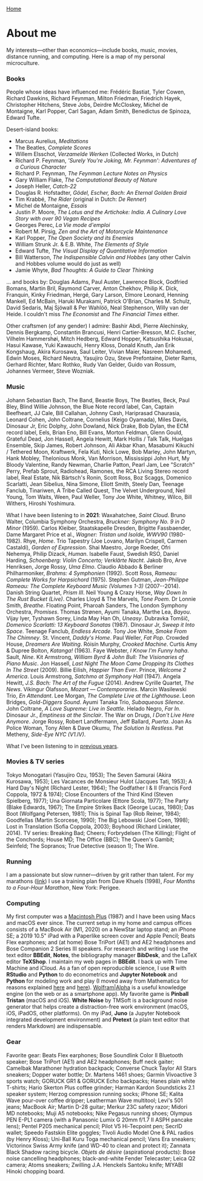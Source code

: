 [Home](index.html)

# About me
My interests&mdash;other than economics&mdash;include books, music, movies, distance running, and computing. Here is a map of my personal microculture. 

### Books
People whose ideas have influenced me: Fr&eacute;d&eacute;ric Bastiat, Tyler Cowen, Richard Dawkins, Richard Feynman, Milton Friedman, Friedrich Hayek, Christopher Hitchens, Steve Jobs, Deirdre McCloskey, Michel de Montaigne, Karl Popper, Carl Sagan, Adam Smith, Benedictus de Spinoza, Edward Tufte.

Desert-island books:
* Marcus Aurelius, *Meditations*
* The Beatles, *Complete Scores* 
* Willem Elsschot, *Verzamelde Werken* (Collected Works, in Dutch)
* Richard P. Feynman, *'Surely You're Joking, Mr. Feynman': Adventures of a Curious Character*
* Richard P. Feynman, *The Feynman Lecture Notes on Physics*
* Gary William Flake, *The Computational Beauty of Nature*
* Joseph Heller, *Catch-22*
* Douglas R. Hofstadter, *G&ouml;del, Escher, Bach: An Eternal Golden Braid*
* Tim Krabb&eacute;, *The Rider* (original in Dutch: *De Renner*)
* Michel de Montaigne, *Essais*
* Justin P. Moore, *The Lotus and the Artichoke: India. A Culinary Love Story with over 90 Vegan Recipes*
* Georges Perec, *La Vie mode d'emploi* <!-- (according to Donald Knuth "perhaps the greatest 20th century novel") -->
* Robert M. Pirsig, *Zen and the Art of Motorcycle Maintenance*
* Karl Popper, *The Open Society and its Enemies*
* William Strunk Jr. &amp; E.B. White, *The Elements of Style*
* Edward Tufte, *The Visual Display of Quantitative Information*
* Bill Watterson, *The Indispensible Calvin and Hobbes* (any other Calvin and Hobbes volume would do just as well)
* Jamie Whyte, *Bad Thoughts: A Guide to Clear Thinking* 

&hellip; and books by: Douglas Adams, Paul Auster, Lawrence Block, Godfried Bomans, Martin Bril, Raymond Carver, Anton Chekhov, Philip K. Dick, Franquin, Kinky Friedman, Herg&eacute;, Gary Larson, Elmore Leonard, Henning Mankell, Ed McBain, Haruki Murakami, Patrick O'Brian, Charles M. Schulz, David Sedaris, Maj Sj&ouml;wall &amp; Per Wahl&ouml;&ouml;, Neal Stephenson, Willy van der Heide. I couldn't miss *The Economist* and *The Financial Times* either.

Other craftsmen (of any gender) I admire: Bashir Abdi, Pierre Alechinsky, Dennis Bergkamp, Constantin Brancusi, Henri Cartier-Bresson, M.C. Escher, Vilhelm Hammersh&oslash;i, Mitch Hedberg, Edward Hopper, Katsushika Hokusai, Hasui Kawase, Yuki Kawauchi, Henry Kloss, Donald Knuth, Jan Erik Kongshaug, Akira Kurosawa, Saul Leiter, Vivian Maier, Nasreen Mohamedi, Edwin Moses, Richard Neutra, Yasujiro Ozu, Steve Prefontaine, Dieter Rams, Gerhard Richter, Marc Rothko, Rudy Van Gelder, Guido van Rossum, Johannes Vermeer, Steve Wozniak. 

### Music

Johann Sebastian Bach, The Band, Beastie Boys, The Beatles, Beck, Paul Bley, Blind Willie Johnson, the Blue Note record label, Can, Captain Beefheart, JJ Cale, Bill Callahan, Johnny Cash, Hariprasad Chaurasia, Leonard Cohen, John Coltrane, Cornelius (Keigo Oyamada), Miles Davis, Dinosaur Jr, Eric Dolphy, John Dowland, Nick Drake, Bob Dylan, the ECM record label, Eels, Brian Eno, Bill Evans, Morton Feldman, Glenn Gould, Grateful Dead, Jon Hassell, Angela Hewitt, Mark Hollis / Talk Talk, Huelgas Ensemble, Skip James, Robert Johnson, Ali Akbar Khan, Masabumi Kikuchi / Tethered Moon, Kraftwerk, Fela Kuti, Nick Lowe, Bob Marley, John Martyn, Hank Mobley, Thelonious Monk, Van Morrison, Mississippi John Hurt, My Bloody Valentine, Randy Newman, Charlie Patton, Pearl Jam, Lee "Scratch" Perry, Prefab Sprout, Radiohead, Ramones, the RCA Living Stereo record label, Real Estate, Nik B&auml;rtsch's Ronin, Scott Ross, Boz Scaggs, Domenico Scarlatti, Jean Sibelius, Nina Simone, Eliott Smith, Steely Dan, Teenage Fanclub, Tinariwen, A Tribe Called Quest, The Velvet Underground, Neil Young, Tom Waits, Ween, Paul Weller, Tony Joe White, Whitney, Wilco, Bill Withers, Hiroshi Yoshimura. 

What I have been listening to in **2021**: Waxahatchee, *Saint Cloud*. Bruno Walter, Columbia Symphony Orchestra, *Bruckner: Symphony No. 9 in D Minor* (1959). Carlos Kleiber, Staatskapelle Dresden, Brigitte Fassbaender, Dame Margaret Price et al., *Wagner: Tristan und Isolde, WWV90* (1980-1982). Rhye, *Home*. Trio Tapestry (Joe Lovano, Marilyn Crispell, Carmen Castaldi), *Garden of Expression*. Shai Maestro, Jorge Roeder, Ofri Nehemya, Philip Dizack, *Human*. Isabelle Faust, Swedish RSO, Daniel Harding, *Schoenberg: Violin Concerto; Verkl&auml;rte Nacht*. Jakob Bro, Arve Henriksen, Jorge Rossy, *Uma Elmo*. Claudio Abbado &amp; Berliner Philharmoniker, *Brahms: 4 Symphonien* (1992). Scott Ross, *Rameau: Complete Works for Harpsichord* (1975). Stephen Gutman, *Jean-Philippe Rameau: The Complete Keyboard Music (Volumes 1-3)* (2007--2014). Danish String Quartet, *Prism III*. Neil Young &amp; Crazy Horse, *Way Down In The Rust Bucket (Live)*. Charles Lloyd &amp; The Marvels,  *Tone Poem*. Dr Lonnie Smith, *Breathe*. Floating Point, Pharoah Sanders, The London Symphony Orchestra, *Promises*. Thomas Str&oslash;nen, Ayumi Tanaka, Marthe Lea,  *Bayou*. Vijay Iyer, Tyshawn Sorey, Linda May Han Oh, *Uneasy*. Dubravka Tom&#353;i&#269;, *Domenico Scarlatti: 13 Keyboard Sonatas* (1987).  Dinosaur Jr,  *Sweep it Into Space*. Teenage Fanclub, *Endless Arcade*. Tony Joe White,  *Smoke From The Chimney*. St. Vincent, *Daddy's Home*. Paul Weller, *Fat Pop*. Crowded House, *Dreamers Are Waiting*. R&oacute;is&iacute;n Murphy, *Crooked Machine*. Curtis Amy &amp; Dupree Bolton, *Katanga!* (1963). Faye Webster, *I Know I'm Funny haha*. Sault, *Nine*. Kit Armstrong, *William Byrd &amp; John Bull: The Visionaries of Piano Music*.  Jon Hassell, *Last Night The Moon Came Dropping Its Clothes In The Street* (2009). Billie Eilish,  *Happier Than Ever*. Prince, *Welcome 2 America*. Louis Armstrong,  *Satchmo at Symphony Hall* (1947). Angela Hewitt, *J.S. Bach: The Art of the Fugue* (2014). Andrew Cyrille Quartet, *The News*. V&iacute;kingur &Oacute;lafsson, *Mozart &mdash; Contemporaries*. Marcin Wasilewski Trio, *En Attendant*. Lee Morgan, *The Complete Live at the Lighthouse*. Leon Bridges, *Gold-Diggers Sound*. Ayumi Tanaka Trio, *Subaqueous Silence*. John Coltrane, *A Love Supreme: Live in Seattle*. Helado Negro, *Far In*. Dinosaur Jr., *Emptiness at the Sinclair*. The War on Drugs, *I Don't Live Here Anymore*. Jorge Rossy, Robert Landfermann, Jeff Ballard, *Puerta*. Joan As Police Woman, Tony Allen &amp; Dave Okumu, *The Solution Is Restless*. Pat Metheny, *Side-Eye NYC (V1.IV)*.

What I've been listening to in [previous years](favorite-albums.html).

### Movies &amp; TV series
Tokyo Monogatari (Yasujiro Ozu, 1953); The Seven Samurai (Akira Kurosawa, 1953); Les Vacances de Monsieur Hulot (Jacques Tati, 1953); A Hard Day's Night (Richard Lester, 1964); The Godfather I &amp; II (Francis Ford Coppola, 1972 &amp; 1974); Close Encounters of the Third Kind (Steven Spielberg, 1977); Una Giornata Particolare (Ettore Scola, 1977); The Party (Blake Edwards, 1967); The Empire Strikes Back (George Lucas, 1980); Das Boot (Wolfgang Petersen, 1981); This is Spinal Tap (Rob Reiner, 1984); Goodfellas (Martin Scorcese, 1990); The Big Lebowski (Joel Coen, 1998); Lost in Translation (Sofia Coppola, 2003); Boyhood (Richard Linklater, 2014). TV series: Breaking Bad; Cheers; Forbrydelsen (The Killing); Flight of the Conchords; House MD; The Office (BBC); The Queen's Gambit; Seinfeld; The Sopranos; True Detective (season 1); The Wire.

### Running
I am a passionate but slow runner&mdash;driven by grit rather than talent. For my marathons ([link](marathon.html)) I use a training plan from Dave Khuels (1998), *Four Months to a Four-Hour Marathon*, New York: Perigee.

### Computing
My first computer was a [Macintosh Plus](https://everymac.com/systems/apple/mac_classic/specs/mac_plus.html) (1987) and I have been using Macs and macOS ever since. The current setup in my home and campus offices consists of a MacBook Air (M1, 2020) on a NewStar laptop stand; an iPhone SE; a 2019 10.5" iPad with a Paperlike screen cover and Apple Pencil; Beats Flex earphones; and (at home) Bose TriPort (AE1) and AE2 headphones and Bose Companion 2 Series III speakers. For research and writing I use the text editor **BBEdit**, **Notes**, the bibliography manager **BibDesk**, and the LaTeX editor **TeXShop**. I maintain my web pages in **BBEdit**. I back up with Time Machine and iCloud. As a fan of open reproducible science, I use **R** with **RStudio** and **Python** to do econometrics and **Jupyter Notebook** and **Python** for modeling work and play (I moved away from Mathematica for reasons explained [here](https://paulromer.net/jupyter-mathematica-and-the-future-of-the-research-paper) and [here](https://www.theatlantic.com/science/archive/2018/04/the-scientific-paper-is-obsolete/556676)). [Wolfram|Alpha](wolframalpha.com) is a useful knowledge engine (on the web or as a smartphone app). My favorite game is **Pinball Tristan** (macOS and iOS). **White Noise** by TMSoft is a background noise generator that helps create a distraction-free work environment (macOS, iOS, iPadOS, other platforms). On my iPad, **Juno** (a Jupyter Notebook 
integrated development environment) and **Pretext** (a plain text editor that renders Markdown) are indispensable. 
<!-- the original Harman Kardon Soundsticks 2.1 speaker system.   GoodNotes is a fine notetaking app for the iPad.  **SuperDuper!**  no longer works in MacOS 11 Big Sur. **Chess.com** and **tChess** are excellent iOS chess apps.  **Chill** by David Cheng is a minimalistic ... iA Writer is a minimalist plaintext editor that's great for distraction-free writing; it supports Markdown and has lots of other neat features. With some tweaks &mdash;set font to 11 pt Menlo, hide toolbar and Inspectors, use full screen mode&mdash; **Pages** too can be turned into a clutter-free text editor. My late-2011 MacBook Pro running Ubuntu (a Linux distribution) is still fast enough to get serious work done. -->

### Gear
Favorite gear: Beats Flex earphones; Bose Soundlink Color II Bluetooth speaker; Bose TriPort (AE1) and AE2 headphones; Buff neck gaiter; Camelbak Marathoner hydration backpack; Converse Chuck Taylor All Stars sneakers; Dopper water bottle; Dr. Martens 1461 shoes; Garmin V&iacute;voactive 3 sports watch; GORUCK GR1 &amp; GORUCK Echo backpacks; Hanes plain white T-shirts; Hario Skerton Plus coffee grinder; Harman Kardon Soundsticks 2.1 speaker system; Herzog compression running socks; iPhone SE; Kalita Wave pour-over coffee dripper; Leatherman Wave multitool; Levi's 501 jeans; MacBook Air; Martin D-28 guitar; Merkur 23C safety razor; Midori MD notebooks; Muji A5 notebooks; Nike Pegasus running shoes; Olympus PEN E-PL1 camera (with a Panasonic Lumix G 20mm f/1.7 II ASPH pancake lens); Pentel P205 mechanical pencil; Pilot V5 Hi-Tecpoint pen; SecrID wallet; Speedo Fastskin Elite goggles; Tivoli Audio Model One &amp; PAL radios (by Henry Kloss); Uni-Ball Kuru Toga mechanical pencil; Vans Era sneakers; Victorinox Swiss Army knife (and WD-40 to clean and protect it); Zannata Black Shadow racing bicycle. *Objets de d&eacute;sire* (aspirational products): Bose noise cancelling headphones; black-and-white Fender Telecaster; Leica Q2 camera; Atoms sneakers; Zwilling J.A. Henckels Santoku knife; MIYABI Hinoki chopping board.

<!-- no longer on the list: Field Notes notebooks; Leuchtturm1917 notebooks; Cambridge SoundWorks 2.1 speaker system (by Henry Kloss); ; GreenPan wok; North Face Microbyte Rucksack; Kaweco Sport fountain pen; Norta bicycle; iPod Shuffle; Leica M10 camera; Leuchtturm1917 Drehgriffel Nr. 1 pen; Allbirds sneakers; X-Socks running socks; -->

